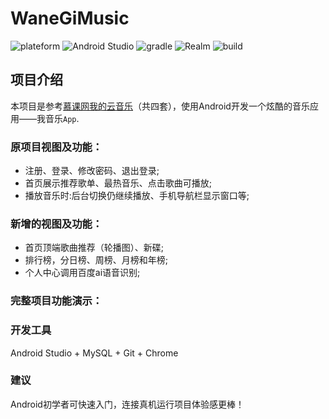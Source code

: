 # WaneGiMusic

<p>
<img alt="plateform" src="https://img.shields.io/badge/plateform-windows-lightgrey.svg" style="max-width:100%;">
<img alt="Android Studio" src="https://img.shields.io/badge/Android%20Studio-3.5.2-8B0000.svg" style="max-width:100%;">
<img alt="gradle" src="https://img.shields.io/badge/gradle-3.5.2-ff69b4.svg" style="max-width:100%;">
<img alt="Realm" src="https://img.shields.io/badge/Realm-5.9.1-20B2AA.svg" style="max-width:100%;">
<img alt="build" src="https://img.shields.io/badge/build-passing-brightgreen.svg" style="max-width:100%;">
</p>

## 项目介绍
本项目是参考[慕课网我的云音乐](https://www.imooc.com/t/3330348#Course)（共四套），使用Android开发一个炫酷的音乐应用——我音乐`App`.

### 原项目视图及功能：

* 注册、登录、修改密码、退出登录;
* 首页展示推荐歌单、最热音乐、点击歌曲可播放;
* 播放音乐时:后台切换仍继续播放、手机导航栏显示窗口等;

### 新增的视图及功能：

* 首页顶端歌曲推荐（轮播图）、新碟;
* 排行榜，分日榜、周榜、月榜和年榜;
* 个人中心调用百度ai语音识别;

### 完整项目功能演示：

### 开发工具
Android Studio + MySQL + Git + Chrome

### 建议
Android初学者可快速入门，连接真机运行项目体验感更棒！
